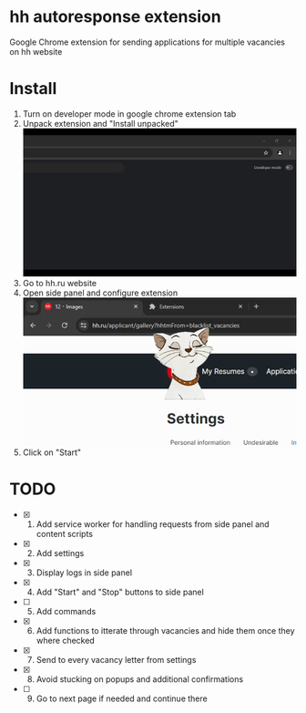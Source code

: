 # hh autoresponse extension
Google Chrome extension for sending applications for multiple vacancies on hh website

# Install
1. Turn on developer mode in google chrome extension tab
2. Unpack extension and "Install unpacked"
![Installation instructions](https://github.com/AppleJack-coder/hh-autoresponse-extension/blob/main/instructions/install.gif)
3. Go to hh.ru website
4. Open side panel and configure extension
![Configuration instructions](https://github.com/AppleJack-coder/hh-autoresponse-extension/blob/main/instructions/configure.gif)
5. Click on "Start"

# TODO
- [x] 1. Add service worker for handling requests from side panel and content scripts
- [x] 2. Add settings
- [x] 3. Display logs in side panel
- [x] 4. Add "Start" and "Stop" buttons to side panel
- [ ] 5. Add commands
- [x] 6. Add functions to itterate through vacancies and hide them once they where checked
- [x] 7. Send to every vacancy letter from settings
- [x] 8. Avoid stucking on popups and additional confirmations
- [ ] 9. Go to next page if needed and continue there
